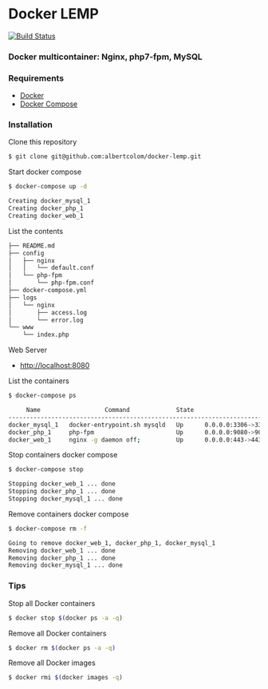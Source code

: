 Docker LEMP
===========================
[![Build Status](https://travis-ci.org/albertcolom/docker-lemp.svg?branch=master)](https://travis-ci.org/albertcolom/docker-lemp)
### Docker multicontainer: Nginx, php7-fpm, MySQL

### Requirements
- [Docker](https://www.docker.com/)
- [Docker Compose](https://docs.docker.com/compose/install/)

### Installation
Clone this repository
```sh
$ git clone git@github.com:albertcolom/docker-lemp.git
```

Start docker compose
```sh
$ docker-compose up -d

Creating docker_mysql_1
Creating docker_php_1
Creating docker_web_1
```

List the contents
```sh
├── README.md
├── config
│   ├── nginx
│   │   └── default.conf
│   └── php-fpm
│       └── php-fpm.conf
├── docker-compose.yml
├── logs
│   └── nginx
│       ├── access.log
│       └── error.log
└── www
    └── index.php
```
Web Server
- [http://localhost:8080](http://localhost:8080)

List the containers
```sh
$ docker-compose ps

     Name                  Command             State                     Ports
-------------------------------------------------------------------------------------------------
docker_mysql_1   docker-entrypoint.sh mysqld   Up      0.0.0.0:3306->3306/tcp
docker_php_1     php-fpm                       Up      0.0.0.0:9080->9000/tcp
docker_web_1     nginx -g daemon off;          Up      0.0.0.0:443->443/tcp, 0.0.0.0:8080->80/tcp
```

Stop containers docker compose
```sh
$ docker-compose stop

Stopping docker_web_1 ... done
Stopping docker_php_1 ... done
Stopping docker_mysql_1 ... done
```

Remove containers docker compose
```sh
$ docker-compose rm -f

Going to remove docker_web_1, docker_php_1, docker_mysql_1
Removing docker_web_1 ... done
Removing docker_php_1 ... done
Removing docker_mysql_1 ... done
```

### Tips
Stop all Docker containers
```sh
$ docker stop $(docker ps -a -q)
```

Remove all Docker containers
```sh
$ docker rm $(docker ps -a -q)
```

Remove all Docker images
```sh
$ docker rmi $(docker images -q)
```